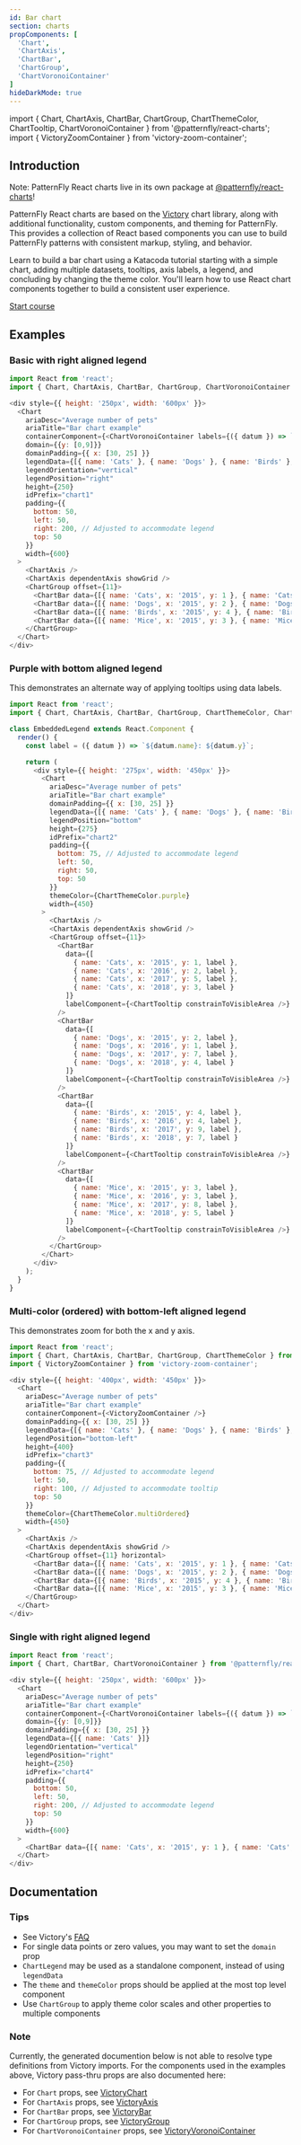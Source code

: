 ```yaml
---
id: Bar chart
section: charts
propComponents: [
  'Chart',
  'ChartAxis',
  'ChartBar',
  'ChartGroup',
  'ChartVoronoiContainer'
]
hideDarkMode: true
---
```


import { Chart, ChartAxis, ChartBar, ChartGroup, ChartThemeColor, ChartTooltip, ChartVoronoiContainer } from '@patternfly/react-charts';
import { VictoryZoomContainer } from 'victory-zoom-container';

## Introduction
Note: PatternFly React charts live in its own package at [@patternfly/react-charts](https://www.npmjs.com/package/@patternfly/react-charts)!

PatternFly React charts are based on the [Victory](https://formidable.com/open-source/victory/docs/victory-chart/) chart library, along with additional functionality, custom components, and theming for PatternFly. This provides a collection of React based components you can use to build PatternFly patterns with consistent markup, styling, and behavior.

Learn to build a bar chart using a Katacoda tutorial starting with a simple chart, adding multiple datasets, tooltips, axis labels, a legend, and concluding by changing the theme color. You'll learn how to use React chart components together to build a consistent user experience.

[Start course](https://katacoda.com/patternfly/courses/react-charts/bar-chart)

## Examples
### Basic with right aligned legend
```js
import React from 'react';
import { Chart, ChartAxis, ChartBar, ChartGroup, ChartVoronoiContainer } from '@patternfly/react-charts';

<div style={{ height: '250px', width: '600px' }}>
  <Chart
    ariaDesc="Average number of pets"
    ariaTitle="Bar chart example"
    containerComponent={<ChartVoronoiContainer labels={({ datum }) => `${datum.name}: ${datum.y}`} constrainToVisibleArea />}
    domain={{y: [0,9]}}
    domainPadding={{ x: [30, 25] }}
    legendData={[{ name: 'Cats' }, { name: 'Dogs' }, { name: 'Birds' }, { name: 'Mice' }]}
    legendOrientation="vertical"
    legendPosition="right"
    height={250}
    idPrefix="chart1"
    padding={{
      bottom: 50,
      left: 50,
      right: 200, // Adjusted to accommodate legend
      top: 50
    }}
    width={600}
  >
    <ChartAxis />
    <ChartAxis dependentAxis showGrid />
    <ChartGroup offset={11}>
      <ChartBar data={[{ name: 'Cats', x: '2015', y: 1 }, { name: 'Cats', x: '2016', y: 2 }, { name: 'Cats', x: '2017', y: 5 }, { name: 'Cats', x: '2018', y: 3 }]} />
      <ChartBar data={[{ name: 'Dogs', x: '2015', y: 2 }, { name: 'Dogs', x: '2016', y: 1 }, { name: 'Dogs', x: '2017', y: 7 }, { name: 'Dogs', x: '2018', y: 4 }]} />
      <ChartBar data={[{ name: 'Birds', x: '2015', y: 4 }, { name: 'Birds', x: '2016', y: 4 }, { name: 'Birds', x: '2017', y: 9 }, { name: 'Birds', x: '2018', y: 7 }]} />
      <ChartBar data={[{ name: 'Mice', x: '2015', y: 3 }, { name: 'Mice', x: '2016', y: 3 }, { name: 'Mice', x: '2017', y: 8 }, { name: 'Mice', x: '2018', y: 5 }]} />
    </ChartGroup>
  </Chart>
</div>
```

### Purple with bottom aligned legend

This demonstrates an alternate way of applying tooltips using data labels.

```js
import React from 'react';
import { Chart, ChartAxis, ChartBar, ChartGroup, ChartThemeColor, ChartTooltip } from '@patternfly/react-charts';

class EmbeddedLegend extends React.Component {
  render() {
    const label = ({ datum }) => `${datum.name}: ${datum.y}`;

    return (
      <div style={{ height: '275px', width: '450px' }}>
        <Chart
          ariaDesc="Average number of pets"
          ariaTitle="Bar chart example"
          domainPadding={{ x: [30, 25] }}
          legendData={[{ name: 'Cats' }, { name: 'Dogs' }, { name: 'Birds' }, { name: 'Mice' }]}
          legendPosition="bottom"
          height={275}
          idPrefix="chart2"
          padding={{
            bottom: 75, // Adjusted to accommodate legend
            left: 50,
            right: 50,
            top: 50
          }}
          themeColor={ChartThemeColor.purple}
          width={450}
        >
          <ChartAxis />
          <ChartAxis dependentAxis showGrid />
          <ChartGroup offset={11}>
            <ChartBar
              data={[
                { name: 'Cats', x: '2015', y: 1, label },
                { name: 'Cats', x: '2016', y: 2, label },
                { name: 'Cats', x: '2017', y: 5, label },
                { name: 'Cats', x: '2018', y: 3, label }
              ]}
              labelComponent={<ChartTooltip constrainToVisibleArea />}
            />
            <ChartBar
              data={[
                { name: 'Dogs', x: '2015', y: 2, label },
                { name: 'Dogs', x: '2016', y: 1, label },
                { name: 'Dogs', x: '2017', y: 7, label },
                { name: 'Dogs', x: '2018', y: 4, label }
              ]}
              labelComponent={<ChartTooltip constrainToVisibleArea />}
            />
            <ChartBar
              data={[
                { name: 'Birds', x: '2015', y: 4, label },
                { name: 'Birds', x: '2016', y: 4, label },
                { name: 'Birds', x: '2017', y: 9, label },
                { name: 'Birds', x: '2018', y: 7, label }
              ]}
              labelComponent={<ChartTooltip constrainToVisibleArea />}
            />
            <ChartBar
              data={[
                { name: 'Mice', x: '2015', y: 3, label },
                { name: 'Mice', x: '2016', y: 3, label },
                { name: 'Mice', x: '2017', y: 8, label },
                { name: 'Mice', x: '2018', y: 5, label }
              ]}
              labelComponent={<ChartTooltip constrainToVisibleArea />}
            />
          </ChartGroup>
        </Chart>
      </div>
    );
  }
}
```

### Multi-color (ordered) with bottom-left aligned legend

This demonstrates zoom for both the x and y axis.

```js
import React from 'react';
import { Chart, ChartAxis, ChartBar, ChartGroup, ChartThemeColor } from '@patternfly/react-charts';
import { VictoryZoomContainer } from 'victory-zoom-container';

<div style={{ height: '400px', width: '450px' }}>
  <Chart
    ariaDesc="Average number of pets"
    ariaTitle="Bar chart example"
    containerComponent={<VictoryZoomContainer />}
    domainPadding={{ x: [30, 25] }}
    legendData={[{ name: 'Cats' }, { name: 'Dogs' }, { name: 'Birds' }, { name: 'Mice' }]}
    legendPosition="bottom-left"
    height={400}
    idPrefix="chart3"
    padding={{
      bottom: 75, // Adjusted to accommodate legend
      left: 50,
      right: 100, // Adjusted to accommodate tooltip
      top: 50
    }}
    themeColor={ChartThemeColor.multiOrdered}
    width={450}
  >
    <ChartAxis />
    <ChartAxis dependentAxis showGrid />
    <ChartGroup offset={11} horizontal>
      <ChartBar data={[{ name: 'Cats', x: '2015', y: 1 }, { name: 'Cats', x: '2016', y: 2 }, { name: 'Cats', x: '2017', y: 5 }, { name: 'Cats', x: '2018', y: 3 }]} />
      <ChartBar data={[{ name: 'Dogs', x: '2015', y: 2 }, { name: 'Dogs', x: '2016', y: 1 }, { name: 'Dogs', x: '2017', y: 7 }, { name: 'Dogs', x: '2018', y: 4 }]} />
      <ChartBar data={[{ name: 'Birds', x: '2015', y: 4 }, { name: 'Birds', x: '2016', y: 4 }, { name: 'Birds', x: '2017', y: 9 }, { name: 'Birds', x: '2018', y: 7 }]} />
      <ChartBar data={[{ name: 'Mice', x: '2015', y: 3 }, { name: 'Mice', x: '2016', y: 3 }, { name: 'Mice', x: '2017', y: 8 }, { name: 'Mice', x: '2018', y: 5 }]} />
    </ChartGroup>
  </Chart>
</div>
```

### Single with right aligned legend
```js
import React from 'react';
import { Chart, ChartBar, ChartVoronoiContainer } from '@patternfly/react-charts';

<div style={{ height: '250px', width: '600px' }}>
  <Chart
    ariaDesc="Average number of pets"
    ariaTitle="Bar chart example"
    containerComponent={<ChartVoronoiContainer labels={({ datum }) => `${datum.name}: ${datum.y}`} constrainToVisibleArea />}
    domain={{y: [0,9]}}
    domainPadding={{ x: [30, 25] }}
    legendData={[{ name: 'Cats' }]}
    legendOrientation="vertical"
    legendPosition="right"
    height={250}
    idPrefix="chart4"
    padding={{
      bottom: 50,
      left: 50,
      right: 200, // Adjusted to accommodate legend
      top: 50
    }}
    width={600}
  >
    <ChartBar data={[{ name: 'Cats', x: '2015', y: 1 }, { name: 'Cats', x: '2016', y: 2 }, { name: 'Cats', x: '2017', y: 5 }, { name: 'Cats', x: '2018', y: 3 }]} />
  </Chart>
</div>
```

## Documentation
### Tips
- See Victory's [FAQ](https://formidable.com/open-source/victory/docs/faq)
- For single data points or zero values, you may want to set the `domain` prop
- `ChartLegend` may be used as a standalone component, instead of using `legendData`
- The `theme` and `themeColor` props should be applied at the most top level component
- Use `ChartGroup` to apply theme color scales and other properties to multiple components

### Note
Currently, the generated documention below is not able to resolve type definitions from Victory imports. For the 
components used in the examples above, Victory pass-thru props are also documented here:

- For `Chart` props, see [VictoryChart](https://formidable.com/open-source/victory/docs/victory-chart)
- For `ChartAxis` props, see [VictoryAxis](https://formidable.com/open-source/victory/docs/victory-axis)
- For `ChartBar` props, see [VictoryBar](https://formidable.com/open-source/victory/docs/victory-bar)
- For `ChartGroup` props, see [VictoryGroup](https://formidable.com/open-source/victory/docs/victory-group)
- For `ChartVoronoiContainer` props, see [VictoryVoronoiContainer](https://formidable.com/open-source/victory/docs/victory-voronoi-container)
